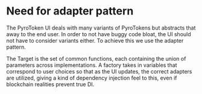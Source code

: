 # Need for adapter pattern

The PyroToken UI deals with many variants of PyroTokens but abstracts that away to the end user. In order to not have buggy code bloat, the UI should not have to consider variants either. To achieve this we use the adapter pattern.

The Target is the set of common functions, each containing the union of parameters across implementations.
A factory takes in variables that correspond to user choices so that as the UI updates, the correct adapters are utilized, giving a kind of dependency injection feel to this, even if blockchain realities prevent true DI.
